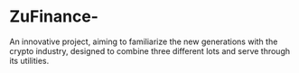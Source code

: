 # ZuFinance-
An innovative project, aiming to familiarize the new generations with the crypto industry, designed to combine three different lots and serve through its utilities.
